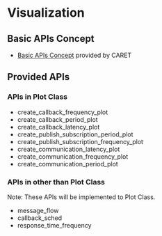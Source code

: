 # Visualization

## Basic APIs Concept

- [Basic APIs Concept](./basic_api_concept.md) provided by CARET

## Provided APIs

### APIs in Plot Class

- create_callback_frequency_plot
- create_callback_period_plot
- create_callback_latency_plot
- create_publish_subscription_period_plot
- create_publish_subscription_frequency_plot
- create_communication_latency_plot
- create_communication_frequency_plot
- create_communication_period_plot

### APIs in other than Plot Class

Note: These APIs will be implemented to Plot Class.

- message_flow
- callback_sched
- response_time_frequency
